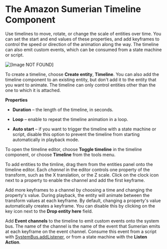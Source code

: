 # The Amazon Sumerian Timeline Component<a name="entities-timeline"></a>

Use timelines to move, rotate, or change the scale of entities over time\. You can set the start and end values of these properties, and add keyframes to control the speed or direction of the animation along the way\. The timeline can also emit custom events, which can be consumed from a state machine or script\.

![\[Image NOT FOUND\]](http://docs.aws.amazon.com/sumerian/latest/userguide/images/tools-timeline.png)

To create a timeline, choose **Create entity**, **Timeline**\. You can also add the timeline component to an existing entity, but don't add it to the entity that you want to animate\. The timeline can only control entities other than the one to which it is attached\.

**Properties**

+ **Duration** – the length of the timeline, in seconds\.

+ **Loop** – enable to repeat the timeline animation in a loop\.

+ **Auto start** – if you want to trigger the timeline with a state machine or script, disable this option to prevent the timeline from starting automatically in playback mode\.

To open the timeline editor, choose **Toggle timeline** in the timeline component, or choose **Timeline** from the tools menu\.

To add entities to the timline, drag them from the entities panel onto the timeline editor\. Each *channel* in the editor controls one property of the transform, such as the X translation, or the Z scale\. Click on the clock icon next to a property to enable the channel and add the first keyframe\.

Add more keyframes to a channel by choosing a time and changing the property's value\. During playback, the entity will animate between the transform values at each keyframe\. By default, changing a property's value automatically creates a keyframe\. You can disable this by clicking on the key icon next to the **Drop entity here** field\.

Add **Event channels** to the timeline to emit custom events onto the system bus\. The name of the channel is the name of the event that Sumerian emits at each keyframe on the event channel\. Consume this event from a script with [SystemBus\.addListener](https://docs.sumerian.amazonaws.com/engine/latest/docs/Bus.html), or from a state machine with the **Listen Action**\.